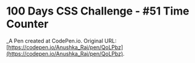 # 100 Days CSS Challenge - #51  Time Counter
 _A Pen created at CodePen.io. Original URL: [https://codepen.io/Anushka_Raj/pen/QoLPbz](https://codepen.io/Anushka_Raj/pen/QoLPbz).

 